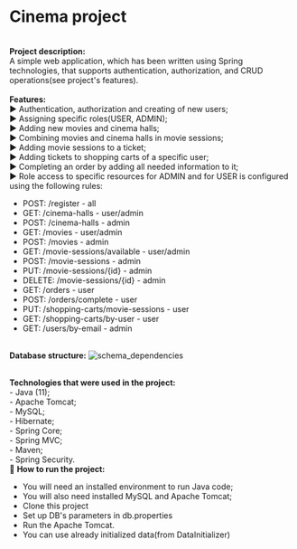 # Cinema project
<br/>**Project description:**
<br/> A simple web application, which has been written using Spring technologies, that supports authentication, authorization, and CRUD operations(see project's features). 
<br/>
<br/>**Features:**
<br/>:arrow_forward: Authentication, authorization and creating of new users;
<br/>:arrow_forward: Assigning specific roles(USER, ADMIN);
<br/>:arrow_forward: Adding new movies and cinema halls;
<br/>:arrow_forward: Combining movies and cinema halls in movie sessions;
<br/>:arrow_forward: Adding movie sessions to a ticket;
<br/>:arrow_forward: Adding tickets to shopping carts of a specific user;
<br/>:arrow_forward: Completing an order by adding all needed information to it;
<br/>:arrow_forward: Role access to specific resources for ADMIN and for USER is configured using the following rules:
<br/>
- POST:   /register - all
- GET:    /cinema-halls - user/admin
- POST:   /cinema-halls - admin
- GET:    /movies - user/admin
- POST:   /movies - admin
- GET:    /movie-sessions/available - user/admin
- POST:   /movie-sessions - admin
- PUT:    /movie-sessions/{id} - admin
- DELETE: /movie-sessions/{id} - admin
- GET:    /orders - user
- POST:   /orders/complete - user
- PUT:    /shopping-carts/movie-sessions - user
- GET:    /shopping-carts/by-user - user
- GET:    /users/by-email - admin

<br/>**Database structure:**
![schema_dependencies](https://user-images.githubusercontent.com/101473233/193642813-f8e6af1d-599d-457a-b03a-b0b82817dccf.png)

<br/>**Technologies that were used in the project:**
<br/>- Java (11);
<br/>- Apache Tomcat;
<br/>- MySQL;
<br/>- Hibernate;
<br/>- Spring Core;
<br/>- Spring MVC;
<br/>- Maven;
<br/>- Spring Security.
<br/>:eyes: **How to run the project:**
- You will need an installed environment to run Java code;
- You will also need installed MySQL and Apache Tomcat;
- Clone this project
- Set up DB's parameters in db.properties
- Run the Apache Tomcat.
- You can use already initialized data(from DataInitializer)
